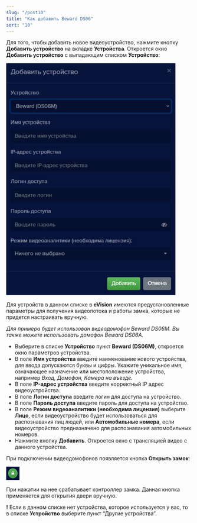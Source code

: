 ```yaml
---
slug: "/post10"
title: "Как добавить Beward DS06"
sort: "10"
---
```


Для того, чтобы добавить новое видеоустройство, нажмите кнопку **Добавить устройство** на вкладке **Устройства**. Откроется окно **Добавить устройство** с выпадающим списком **Устройство**:

![](images/Screenshot_11.png)

Для устройств в данном списке в **eVision** имеются предустановленные параметры для получения видеопотока и работы замка, которые не придется настраивать вручную.

*Для примера будет использован видеодомофон Beward DS06M. Вы также можете использовать домофон Beward DS06A.* 

- Выберите в списке **Устройство** пункт **Beward (DS06M)**, откроется окно параметров устройства.
- В поле **Имя устройства** введите наименование нового устройства, для ввода допускаются буквы и цифры. Укажите уникальное имя, означающее назначение или местоположение устройства, например *Вход, Домофон, Камера на въезде.*
- В поле **IP-адрес устройства** введите корректный IP адрес видеоустройства.
- В поле **Логин доступа** введите логин для доступа на устройство.
- В поле **Пароль доступа** введите пароль для доступа на устройство.
- В поле **Режим видеоаналитики (необходима лицензия)** выберите **Лицо**, если видеоустройство будет использоваться для распознавания лиц людей, или **Автомобильные номера**, если видеоустройство предназначено для распознавания автомобильных номеров.
- Нажмите кнопку **Добавить**. Откроется окно с трансляцией видео с данного устройства. 
  
При подключении видеодомофонов появляется  кнопка **Открыть замок**:

![](images/Screenshot_12.png)

При нажатии на нее срабатывает контроллер замка. Данная кнопка применяется для открытия двери вручную.

**!** Если в данном списке нет устройства, которое используется у вас, то в списке **Устройство** выберите пункт “Другие устройства”. 